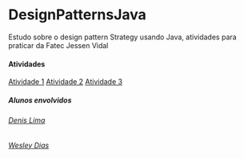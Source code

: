 # DesignPatternsJava
Estudo sobre o design pattern Strategy usando Java, atividades para praticar da Fatec Jessen Vidal

#### Atividades
[Atividade 1](https://github.com/Denis-Lima/DesignPatternsJava/tree/atv1-estacionamento)
[Atividade 2](https://github.com/Denis-Lima/DesignPatternsJava/tree/atv2-loja)
[Atividade 3](https://github.com/Denis-Lima/DesignPatternsJava/tree/atv3-loja2)

##### Alunos envolvidos
###### [Denis Lima](https://github.com/Denis-Lima)
###### [Wesley Dias](https://github.com/WeDias)
